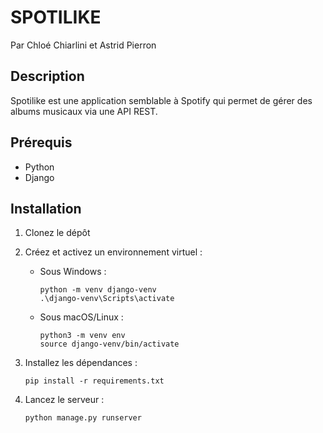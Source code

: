 # SPOTILIKE
Par Chloé Chiarlini et Astrid Pierron

## Description
Spotilike est une application semblable à Spotify qui permet de gérer des albums musicaux via une API REST.

## Prérequis
- Python
- Django

## Installation
1. Clonez le dépôt
2. Créez et activez un environnement virtuel :
   - Sous Windows :
     ```
     python -m venv django-venv
     .\django-venv\Scripts\activate
     ```
   - Sous macOS/Linux :
     ```
     python3 -m venv env
     source django-venv/bin/activate
     ```

3. Installez les dépendances :
   ```
   pip install -r requirements.txt
   ```

4. Lancez le serveur :
   ```
   python manage.py runserver
   ```
